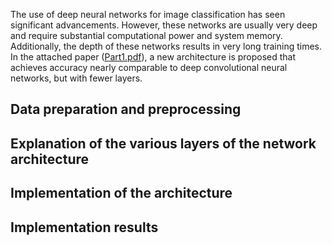 The use of deep neural networks for image classification has seen significant advancements. However, these networks are usually very deep and require substantial computational power and system memory. Additionally, the depth of these networks results in very long training times. In the attached paper ([Part1.pdf](https://github.com/ErfanPanahi/Convolutional-Neural-Networks-CNNs/blob/main/Q1/Part1.pdf)), a new architecture is proposed that achieves accuracy nearly comparable to deep convolutional neural networks, but with fewer layers.

## Data preparation and preprocessing


## Explanation of the various layers of the network architecture


## Implementation of the architecture


## Implementation results

